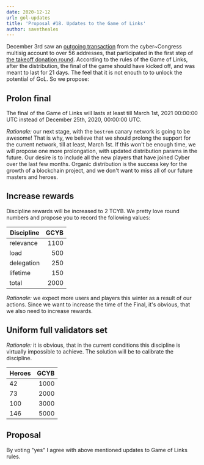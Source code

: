 ```yaml
---
date: 2020-12-12
url: gol-updates
title: 'Proposal #18. Updates to the Game of Links'
author: savetheales
---
```


December 3rd saw an [outgoing transaction](https://cyber.page/network/euler/tx/21E2702B7A2A9754CA3770EB69D3740513A6C3C3D9F71F922E37C25CB6F0DB57) from the cyber\~Congress multisig account to over 56 addresses, that participated in the first step of [the takeoff donation round](https://cybercongress.ai/takeoff-results). According to the rules of the Game of Links, after the distribution, the final of the game should have kicked off, and was meant to last for 21 days.
The feel that it is not enouth to to unlock the potential of GoL. So we propose:

## Prolon final

The final of the Game of Links will lasts at least till March 1st, 2021 00:00:00 UTC instead of December 25th, 2020, 00:00:00 UTC.

*Rationale:* our next stage, with the `bostrom` canary network is going to be awesome! That is why, we believe that we should prolong the support for the current network, till at least, March 1st. If this won't be enough time, we will propose one more prolongation, with updated distribution params in the future. Our desire is to include all the new players that have joined Cyber over the last few months. Organic distribution is the success key for the growth of a blockchain project, and we don't want to miss all of our future masters and heroes.

## Increase rewards

Discipline rewards will be increased to 2 TCYB. We pretty love round numbers and propose you to record the following values:

|Discipline|GCYB|
|---|---:|
|relevance| 1100|
|load| 500|
|delegation| 250|
|lifetime| 150|
|total| 2000|

*Rationale:* we expect more users and players this winter as a result of our actions. Since we want to increase the time of the Final, it's obvious, that we also need to increase rewards.

## Uniform full validators set

*Rationale:* it is obvious, that in the current conditions this discipline is virtually impossible to achieve. The solution will be to calibrate the discipline.

|Heroes|GCYB|
|---|---:|
|42| 1000|
|73| 2000|
|100| 3000|
|146| 5000|

## Proposal

By voting "yes" I agree with above mentioned updates to Game of Links rules.
